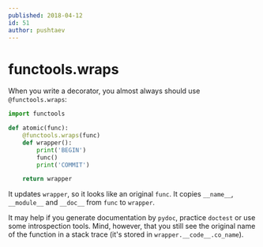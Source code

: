 ```yaml
---
published: 2018-04-12
id: 51
author: pushtaev
---
```


# functools.wraps

When you write a decorator, you almost always should use `@functools.wraps`:

```python {hide}
import functools
```

```python {continue}
def atomic(func):
    @functools.wraps(func)
    def wrapper():
        print('BEGIN')
        func()
        print('COMMIT')

    return wrapper
```

It updates `wrapper`, so it looks like an original `func`. It copies `__name__`, `__module__` and `__doc__` from `func` to `wrapper`.

It may help if you generate documentation by `pydoc`, practice `doctest` or use some introspection tools. Mind, however, that you still see the original name of the function in a stack trace (it's stored in `wrapper.__code__.co_name`).
